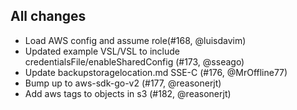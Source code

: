 ## All changes

- Load AWS config and assume role(#168, @luisdavim)
- Updated example VSL/VSL to include credentialsFile/enableSharedConfig (#173, @sseago)
- Update backupstoragelocation.md SSE-C (#176, @MrOffline77)
- Bump up to aws-sdk-go-v2 (#177, @reasonerjt)
- Add aws tags to objects in s3 (#182, @reasonerjt)